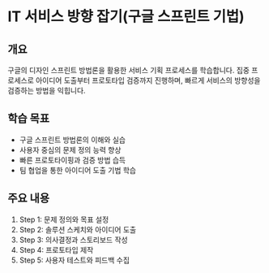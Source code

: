 # IT 서비스 방향 잡기(구글 스프린트 기법)

## 개요
구글의 디자인 스프린트 방법론을 활용한 서비스 기획 프로세스를 학습합니다. 집중 프로세스로 아이디어 도출부터 프로토타입 검증까지 진행하며, 빠르게 서비스의 방향성을 검증하는 방법을 익힙니다.

## 학습 목표
- 구글 스프린트 방법론의 이해와 실습
- 사용자 중심의 문제 정의 능력 향상
- 빠른 프로토타이핑과 검증 방법 습득
- 팀 협업을 통한 아이디어 도출 기법 학습

## 주요 내용
1. Step 1: 문제 정의와 목표 설정
2. Step 2: 솔루션 스케치와 아이디어 도출
3. Step 3: 의사결정과 스토리보드 작성
4. Step 4: 프로토타입 제작
5. Step 5: 사용자 테스트와 피드백 수집